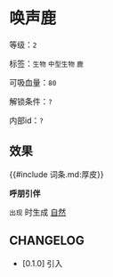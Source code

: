 # 唤声鹿

等级：`2`

标签：`生物` `中型生物` `鹿`

可吸血量：`80`

解锁条件：`?`

内部id：`?`

## 效果

{{#include 词条.md:厚皮}}

**呼朋引伴**

`出现` 时生成 [自然](../卡牌组/自然.md)

## CHANGELOG

- [0.1.0] 引入
